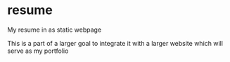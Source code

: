 # resume
My resume in as static webpage

This is a part of a larger goal to integrate it with a larger website which will serve as my portfolio
